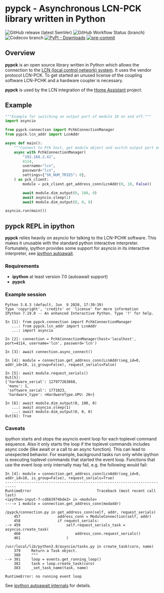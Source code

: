 # pypck - Asynchronous LCN-PCK library written in Python

![GitHub release (latest SemVer)](https://img.shields.io/github/v/release/alengwenus/pypck?color=success)
![GitHub Workflow Status (branch)](https://img.shields.io/github/workflow/status/alengwenus/pypck/CI/dev)
![Codecov branch](https://img.shields.io/codecov/c/github/alengwenus/pypck/dev)
[![PyPI - Downloads](https://img.shields.io/pypi/dm/pypck)](https://pypi.org/project/pypck/)
[![pre-commit](https://img.shields.io/badge/pre--commit-enabled-brightgreen?logo=pre-commit&logoColor=white)](https://github.com/pre-commit/pre-commit)

## Overview

**pypck** is an open source library written in Python which allows the connection to the [LCN (local control network) system](https://www.lcn.eu). It uses the vendor protocol LCN-PCK.
To get started an unused license of the coupling software LCN-PCHK and a hardware coupler is necessary.

**pypck** is used by the LCN integration of the [Home Assistant](https://home-assistant.io/) project.

## Example

```python
"""Example for switching an output port of module 10 on and off."""
import asyncio

from pypck.connection import PchkConnectionManager
from pypck.lcn_addr import LcnAddr

async def main():
    """Connect to PCK host, get module object and switch output port on and off."""
    async with PchkConnectionManager(
        "192.168.2.41",
        4114,
        username="lcn",
        password="lcn",
        settings={"SK_NUM_TRIES": 0},
    ) as pck_client:
        module = pck_client.get_address_conn(LcnAddr(0, 10, False))

        await module.dim_output(0, 100, 0)
        await asyncio.sleep(1)
        await module.dim_output(0, 0, 0)

asyncio.run(main())
```

## pypck REPL in ipython

**pypck** relies heavily on asyncio for talking to the LCN-PCHK software. This
makes it unusable with the standard python interactive interpreter.
Fortunately, ipython provides some support for asyncio in its interactive
interpreter, see
[ipython autoawait](https://ipython.readthedocs.io/en/stable/interactive/autoawait.html#).

### Requirements

- **ipython** at least version 7.0 (autoawait support)
- **pypck**

### Example session

```
Python 3.8.3 (default, Jun  9 2020, 17:39:39)
Type 'copyright', 'credits' or 'license' for more information
IPython 7.19.0 -- An enhanced Interactive Python. Type '?' for help.

In [1]: from pypck.connection import PchkConnectionManager
   ...: from pypck.lcn_addr import LcnAddr
   ...: import asyncio

In [2]: connection = PchkConnectionManager(host='localhost', port=4114, username='lcn', password='lcn')

In [3]: await connection.async_connect()

In [4]: module = connection.get_address_conn(LcnAddr(seg_id=0, addr_id=10, is_group=False), request_serials=False)

In [5]: await module.request_serials()
Out[5]:
{'hardware_serial': 127977263668,
 'manu': 1,
 'software_serial': 1771023,
 'hardware_type': <HardwareType.UPU: 26>}

In [6]: await module.dim_output(0, 100, 0)
   ...: await asyncio.sleep(1)
   ...: await module.dim_output(0, 0, 0)
Out[6]: True
```

### Caveats

ipython starts and stops the asyncio event loop for each toplevel command
sequence. Also it only starts the loop if the toplevel commands includes async
code (like await or a call to an async function). This can lead to unexpected
behavior. For example, background tasks run only while ipython is executing
toplevel commands that started the event loop. Functions that use the event
loop only internally may fail, e.g. the following would fail:

```
In [4]: module = connection.get_address_conn(LcnAddr(seg_id=0, addr_id=10, is_group=False), request_serials=True)
---------------------------------------------------------------------------
RuntimeError                              Traceback (most recent call last)
<ipython-input-7-cd663974bde2> in <module>
----> 1 module = connection.get_address_conn(modaddr)

/pypck/connection.py in get_address_conn(self, addr, request_serials)
    457                 address_conn = ModuleConnection(self, addr)
    458                 if request_serials:
--> 459                     self.request_serials_task = asyncio.create_task(
    460                         address_conn.request_serials()
    461                     )

/usr/local/lib/python3.8/asyncio/tasks.py in create_task(coro, name)
    379     Return a Task object.
    380     """
--> 381     loop = events.get_running_loop()
    382     task = loop.create_task(coro)
    383     _set_task_name(task, name)

RuntimeError: no running event loop
```

See
[ipython autoawait internals](https://ipython.readthedocs.io/en/stable/interactive/autoawait.html#internals)
for details.
